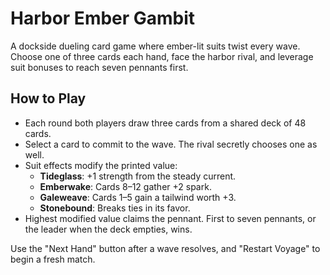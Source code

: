 # Harbor Ember Gambit

A dockside dueling card game where ember-lit suits twist every wave. Choose one of three cards each hand, face the harbor rival, and leverage suit bonuses to reach seven pennants first.

## How to Play
- Each round both players draw three cards from a shared deck of 48 cards.
- Select a card to commit to the wave. The rival secretly chooses one as well.
- Suit effects modify the printed value:
  - **Tideglass**: +1 strength from the steady current.
  - **Emberwake**: Cards 8–12 gather +2 spark.
  - **Galeweave**: Cards 1–5 gain a tailwind worth +3.
  - **Stonebound**: Breaks ties in its favor.
- Highest modified value claims the pennant. First to seven pennants, or the leader when the deck empties, wins.

Use the "Next Hand" button after a wave resolves, and "Restart Voyage" to begin a fresh match.
